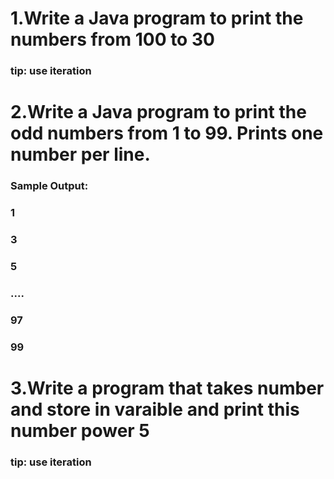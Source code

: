 # 1.Write a Java program to print the numbers from 100 to 30
### tip: use iteration
  
  
  

# 2.Write a Java program to print the odd numbers from 1 to 99. Prints one number per line.
### Sample Output:
### 1                                                                      
### 3                                                                      
### 5                                                                      
### ....                                                                     
                                                                    
### 97                                                                     
### 99 





# 3.Write a program that takes number and store in varaible and print this number power 5
###	tip: use iteration





